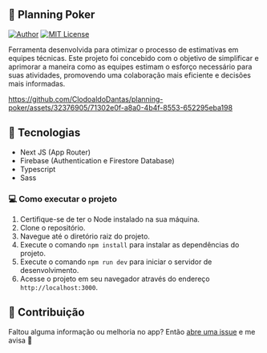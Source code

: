 ## 🎲 Planning Poker

[![Author](https://img.shields.io/badge/author-ClodoaldoDantas-f87171)](https://github.com/ClodoaldoDantas)
[![MIT License](https://img.shields.io/badge/License-MIT-f87171.svg)](https://choosealicense.com/licenses/mit/)

 Ferramenta desenvolvida para otimizar o processo de estimativas em equipes técnicas. Este projeto foi concebido com o objetivo de simplificar e aprimorar a maneira como as equipes estimam o esforço necessário para suas atividades, 
 promovendo uma colaboração mais eficiente e decisões mais informadas.


https://github.com/ClodoaldoDantas/planning-poker/assets/32376905/71302e0f-a8a0-4b4f-8553-652295eba198

## 🚀 Tecnologias

- Next JS (App Router)
- Firebase (Authentication e Firestore Database)
- Typescript
- Sass

 ### 💻 Como executar o projeto

1. Certifique-se de ter o Node instalado na sua máquina.
2. Clone o repositório.
3. Navegue até o diretório raiz do projeto.
4. Execute o comando `npm install` para instalar as dependências do projeto.
5. Execute o comando `npm run dev` para iniciar o servidor de desenvolvimento.
6. Acesse o projeto em seu navegador através do endereço `http://localhost:3000`.

## 💪 Contribuição

Faltou alguma informação ou melhoria no app? Então [abre uma issue](https://github.com/clodoaldodantas/planning-poker/issues/new) e me avisa :hugs:
